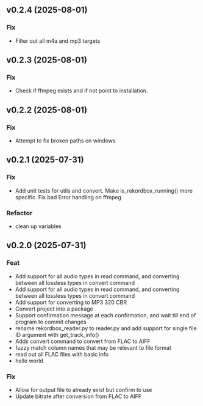 ## v0.2.4 (2025-08-01)

### Fix

- Filter out all m4a and mp3 targets

## v0.2.3 (2025-08-01)

### Fix

- Check if ffmpeg exists and if not point to installation.

## v0.2.2 (2025-08-01)

### Fix

- Attempt to fix broken paths on windows

## v0.2.1 (2025-07-31)

### Fix

- Add unit tests for utils and convert. Make is_rekordbox_running() more specific. Fix bad Error handling on ffmpeg

### Refactor

- clean up variables

## v0.2.0 (2025-07-31)

### Feat

- Add support for all audio types in read command, and converting between all lossless types in convert command
- Add support for all audio types in read command, and converting between all lossless types in convert command
- Add support for converting to MP3 320 CBR
- Convert project into a package
- Support confirmation message at each confirmation, and wait till end of program to commit changes
- rename rekordbox_reader.py to reader.py and add support for single file ID argument with get_track_info()
- Adds convert command to convert from FLAC to AIFF
- fuzzy match column names that may be relevant to file format
- read out all FLAC files with basic info
- hello world

### Fix

- Allow for output file to already exist but confirm to use
- Update bitrate after conversion from FLAC to AIFF
